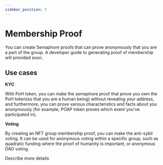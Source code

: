 ```yaml
---
sidebar_position: 3
---
```


# Membership Proof

You can create Semaphore proofs that can prove anonymously that you are a part of the group.
A developer guide to generating proof of membership will provided soon.

## Use cases

**KYC**

With PoH token, you can make the semaphore proof that prove you own the PoH token(so that you are a human being) without revealing your address, and furthermore, you can prove various characteristics and facts about you anonymously (for example, POAP token proves which event you've participated in).

**Voting**

By creating an NFT group membership proof, you can make the anti-sybil voting.
It can be used for anonymous voting within a specific group, such as quadratic funding where the proof of humanity is important, or anonymous DAO voting.



Describe more details